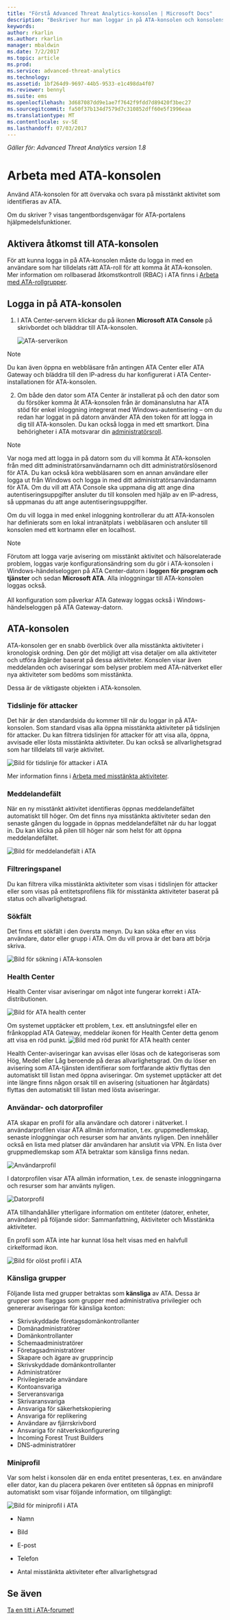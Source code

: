 ```yaml
---
title: "Förstå Advanced Threat Analytics-konsolen | Microsoft Docs"
description: "Beskriver hur man loggar in på ATA-konsolen och konsolens komponenter"
keywords: 
author: rkarlin
ms.author: rkarlin
manager: mbaldwin
ms.date: 7/2/2017
ms.topic: article
ms.prod: 
ms.service: advanced-threat-analytics
ms.technology: 
ms.assetid: 1bf264d9-9697-44b5-9533-e1c498da4f07
ms.reviewer: bennyl
ms.suite: ems
ms.openlocfilehash: 3d687087dd9e1ae7f7642f9fdd7d89420f3bec27
ms.sourcegitcommit: fa50f37b134d7579d7c310852dff60e5f1996eaa
ms.translationtype: MT
ms.contentlocale: sv-SE
ms.lasthandoff: 07/03/2017
---
```

*Gäller för: Advanced Threat Analytics version 1.8*



# <a name="working-with-the-ata-console"></a>Arbeta med ATA-konsolen

Använd ATA-konsolen för att övervaka och svara på misstänkt aktivitet som identifieras av ATA.

Om du skriver ? visas tangentbordsgenvägar för ATA-portalens hjälpmedelsfunktioner. 

## <a name="enabling-access-to-the-ata-console"></a>Aktivera åtkomst till ATA-konsolen
För att kunna logga in på ATA-konsolen måste du logga in med en användare som har tilldelats rätt ATA-roll för att komma åt ATA-konsolen. Mer information om rollbaserad åtkomstkontroll (RBAC) i ATA finns i [Arbeta med ATA-rollgrupper](ata-role-groups.md).

## <a name="logging-into-the-ata-console"></a>Logga in på ATA-konsolen

1. I ATA Center-servern klickar du på ikonen **Microsoft ATA Console** på skrivbordet och bläddrar till ATA-konsolen.

    ![ATA-serverikon](media/ata-server-icon.png)

>[!NOTE]
> Du kan även öppna en webbläsare från antingen ATA Center eller ATA Gateway och bläddra till den IP-adress du har konfigurerat i ATA Center-installationen för ATA-konsolen.    

2.  Om både den dator som ATA Center är installerat på och den dator som du försöker komma åt ATA-konsolen från är domänanslutna har ATA stöd för enkel inloggning integrerat med Windows-autentisering – om du redan har loggat in på datorn använder ATA den token för att logga in dig till ATA-konsolen. Du kan också logga in med ett smartkort. Dina behörigheter i ATA motsvarar din [administratörsroll](ata-role-groups.md).

> [!NOTE]
> Var noga med att logga in på datorn som du vill komma åt ATA-konsolen från med ditt administratörsanvändarnamn och ditt administratörslösenord för ATA. Du kan också köra webbläsaren som en annan användare eller logga ut från Windows och logga in med ditt administratörsanvändarnamn för ATA. Om du vill att ATA Console ska uppmana dig att ange dina autentiseringsuppgifter ansluter du till konsolen med hjälp av en IP-adress, så uppmanas du att ange autentiseringsuppgifter.

Om du vill logga in med enkel inloggning kontrollerar du att ATA-konsolen har definierats som en lokal intranätplats i webbläsaren och ansluter till konsolen med ett kortnamn eller en localhost.

> [!NOTE]
> Förutom att logga varje avisering om misstänkt aktivitet och hälsorelaterade problem, loggas varje konfigurationsändring som du gör i ATA-konsolen i Windows-händelseloggen på ATA Center-datorn i **loggen för program och tjänster** och sedan **Microsoft ATA**. Alla inloggningar till ATA-konsolen loggas också.<br></br>  All konfiguration som påverkar ATA Gateway loggas också i Windows-händelseloggen på ATA Gateway-datorn. 



## <a name="the-ata-console"></a>ATA-konsolen

ATA-konsolen ger en snabb överblick över alla misstänkta aktiviteter i kronologisk ordning. Den gör det möjligt att visa detaljer om alla aktiviteter och utföra åtgärder baserat på dessa aktiviteter. Konsolen visar även meddelanden och aviseringar som belyser problem med ATA-nätverket eller nya aktiviteter som bedöms som misstänkta.

Dessa är de viktigaste objekten i ATA-konsolen.


### <a name="attack-time-line"></a>Tidslinje för attacker

Det här är den standardsida du kommer till när du loggar in på ATA-konsolen. Som standard visas alla öppna misstänkta aktiviteter på tidslinjen för attacker. Du kan filtrera tidslinjen för attacker för att visa alla, öppna, avvisade eller lösta misstänkta aktiviteter. Du kan också se allvarlighetsgrad som har tilldelats till varje aktivitet.

![Bild för tidslinje för attacker i ATA](media/ATA-Suspicious-Activity-Timeline.jpg)

Mer information finns i [Arbeta med misstänkta aktiviteter](working-with-suspicious-activities.md).

### <a name="notification-bar"></a>Meddelandefält

När en ny misstänkt aktivitet identifieras öppnas meddelandefältet automatiskt till höger. Om det finns nya misstänkta aktiviteter sedan den senaste gången du loggade in öppnas meddelandefältet när du har loggat in. Du kan klicka på pilen till höger när som helst för att öppna meddelandefältet.

![Bild för meddelandefält i ATA](media/notification-bar-1.7.png)

### <a name="filtering-panel"></a>Filtreringspanel

Du kan filtrera vilka misstänkta aktiviteter som visas i tidslinjen för attacker eller som visas på entitetsprofilens flik för misstänkta aktiviteter baserat på status och allvarlighetsgrad.

### <a name="search-bar"></a>Sökfält

Det finns ett sökfält i den översta menyn. Du kan söka efter en viss användare, dator eller grupp i ATA. Om du vill prova är det bara att börja skriva.

![Bild för sökning i ATA-konsolen](media/ATA-console-search.png)

### <a name="health-center"></a>Health Center

Health Center visar aviseringar om något inte fungerar korrekt i ATA-distributionen.

![Bild för ATA health center](media/ATA-Health-Issue.jpg)

Om systemet upptäcker ett problem, t.ex. ett anslutningsfel eller en frånkopplad ATA Gateway, meddelar ikonen för Health Center detta genom att visa en röd punkt. ![Bild med röd punkt för ATA health center](media/ATA-Health-Center-Alert-red-dot.png)

Health Center-aviseringar kan avvisas eller lösas och de kategoriseras som Hög, Medel eller Låg beroende på deras allvarlighetsgrad. Om du löser en avisering som ATA-tjänsten identifierar som fortfarande aktiv flyttas den automatiskt till listan med öppna aviseringar. Om systemet upptäcker att det inte längre finns någon orsak till en avisering (situationen har åtgärdats) flyttas den automatiskt till listan med lösta aviseringar.

### <a name="user-and-computer-profiles"></a>Användar- och datorprofiler

ATA skapar en profil för alla användare och datorer i nätverket. I användarprofilen visar ATA allmän information, t.ex. gruppmedlemskap, senaste inloggningar och resurser som har använts nyligen. Den innehåller också en lista med platser där användaren har anslutit via VPN. En lista över gruppmedlemskap som ATA betraktar som känsliga finns nedan.

![Användarprofil](media/user-profile.png)

I datorprofilen visar ATA allmän information, t.ex. de senaste inloggningarna och resurser som har använts nyligen.

![Datorprofil](media/computer-profile.png)

ATA tillhandahåller ytterligare information om entiteter (datorer, enheter, användare) på följande sidor: Sammanfattning, Aktiviteter och Misstänkta aktiviteter.

En profil som ATA inte har kunnat lösa helt visas med en halvfull cirkelformad ikon.


![Bild för olöst profil i ATA](media/ATA-Unresolved-Profile.jpg)

### <a name="sensitive-groups"></a>Känsliga grupper

Följande lista med grupper betraktas som **känsliga** av ATA. Dessa är grupper som flaggas som grupper med administrativa privilegier och genererar aviseringar för känsliga konton:

- Skrivskyddade företagsdomänkontrollanter 
- Domänadministratörer 
- Domänkontrollanter 
- Schemaadministratörer
- Företagsadministratörer 
- Skapare och ägare av grupprincip 
- Skrivskyddade domänkontrollanter 
- Administratörer  
- Privilegierade användare  
- Kontoansvariga  
- Serveransvariga   
- Skrivaransvariga
- Ansvariga för säkerhetskopiering
- Ansvariga för replikering 
- Användare av fjärrskrivbord 
- Ansvariga för nätverkskonfigurering 
- Incoming Forest Trust Builders 
- DNS-administratörer 


### <a name="mini-profile"></a>Miniprofil

Var som helst i konsolen där en enda entitet presenteras, t.ex. en användare eller dator, kan du placera pekaren över entiteten så öppnas en miniprofil automatiskt som visar följande information, om tillgängligt:

![Bild för miniprofil i ATA](media/ATA-mini-profile.jpg)

-   Namn

-   Bild

-   E-post

-   Telefon

-   Antal misstänkta aktiviteter efter allvarlighetsgrad



## <a name="see-also"></a>Se även
[Ta en titt i ATA-forumet!](https://social.technet.microsoft.com/Forums/security/home?forum=mata)
